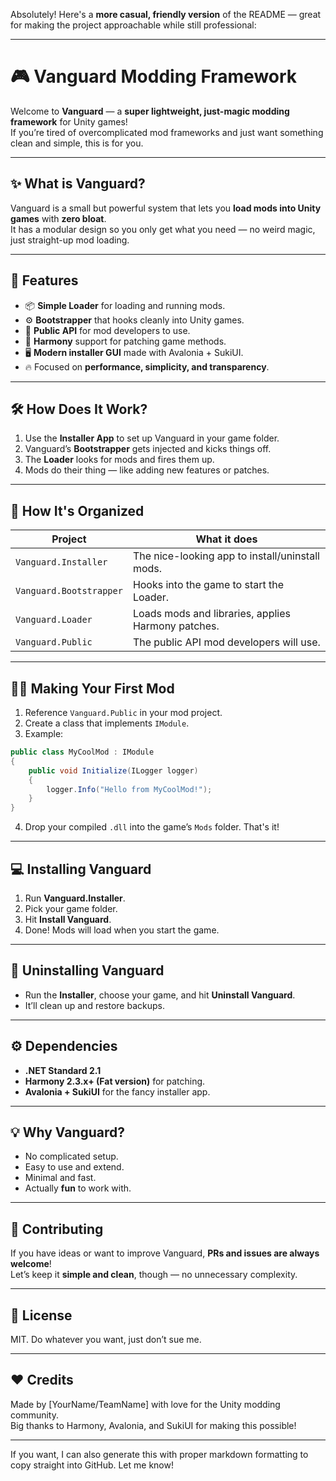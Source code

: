 Absolutely! Here's a **more casual, friendly version** of the README — great for making the project approachable while still professional:

---

# 🎮 Vanguard Modding Framework

Welcome to **Vanguard** — a **super lightweight, just-magic modding framework** for Unity games!  
If you’re tired of overcomplicated mod frameworks and just want something clean and simple, this is for you.  

---

## ✨ What is Vanguard?

Vanguard is a small but powerful system that lets you **load mods into Unity games** with **zero bloat**.  
It has a modular design so you only get what you need — no weird magic, just straight-up mod loading.

---

## 🚀 Features

- 📦 **Simple Loader** for loading and running mods.
- ⚙️ **Bootstrapper** that hooks cleanly into Unity games.
- 💬 **Public API** for mod developers to use.
- 🧩 **Harmony** support for patching game methods.
- 🖥️ **Modern installer GUI** made with Avalonia + SukiUI.
- 🔥 Focused on **performance, simplicity, and transparency**.

---

## 🛠 How Does It Work?

1. Use the **Installer App** to set up Vanguard in your game folder.
2. Vanguard’s **Bootstrapper** gets injected and kicks things off.
3. The **Loader** looks for mods and fires them up.
4. Mods do their thing — like adding new features or patches.

---

## 📂 How It's Organized

| Project                   | What it does                                   |
|--------------------------|------------------------------------------------|
| `Vanguard.Installer`      | The nice-looking app to install/uninstall mods.|
| `Vanguard.Bootstrapper`   | Hooks into the game to start the Loader.       |
| `Vanguard.Loader`         | Loads mods and libraries, applies Harmony patches.|
| `Vanguard.Public`         | The public API mod developers will use.        |

---

## 🧑‍💻 Making Your First Mod

1. Reference `Vanguard.Public` in your mod project.
2. Create a class that implements `IModule`.
3. Example:

```csharp
public class MyCoolMod : IModule
{
    public void Initialize(ILogger logger)
    {
        logger.Info("Hello from MyCoolMod!");
    }
}
```

4. Drop your compiled `.dll` into the game’s `Mods` folder. That's it!

---

## 💻 Installing Vanguard

1. Run **Vanguard.Installer**.
2. Pick your game folder.
3. Hit **Install Vanguard**.
4. Done! Mods will load when you start the game.

---

## 🧹 Uninstalling Vanguard

- Run the **Installer**, choose your game, and hit **Uninstall Vanguard**.  
- It’ll clean up and restore backups.

---

## ⚙️ Dependencies

- **.NET Standard 2.1**
- **Harmony 2.3.x+ (Fat version)** for patching.
- **Avalonia + SukiUI** for the fancy installer app.

---

## 💡 Why Vanguard?

- No complicated setup.
- Easy to use and extend.
- Minimal and fast.
- Actually **fun** to work with.

---

## 🚧 Contributing

If you have ideas or want to improve Vanguard, **PRs and issues are always welcome**!  
Let’s keep it **simple and clean**, though — no unnecessary complexity.

---

## 📜 License

MIT. Do whatever you want, just don’t sue me.

---

## ❤️ Credits

Made by [YourName/TeamName] with love for the Unity modding community.  
Big thanks to Harmony, Avalonia, and SukiUI for making this possible!

---

If you want, I can also generate this with proper markdown formatting to copy straight into GitHub. Let me know!
